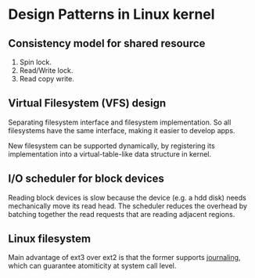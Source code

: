 # Design Patterns in Linux kernel

## Consistency model for shared resource
1. Spin lock.
1. Read/Write lock.
1. Read copy write.

## Virtual Filesystem (VFS) design
Separating filesystem interface and filesystem implementation. So all filesystems have the same interface, making it easier to develop apps.

New filesystem can be supported dynamically, by registering its implementation into a virtual-table-like data structure in kernel.

## I/O scheduler for block devices
Reading block devices is slow because the device (e.g. a hdd disk) needs mechanically move its read head. The scheduler reduces the overhead by batching together the read requests that are reading adjacent regions.

## Linux filesystem
Main advantage of ext3 over ext2 is that the former supports
[journaling](https://en.wikipedia.org/wiki/Journaling_file_system), which can
guarantee atomiticity at system call level.
